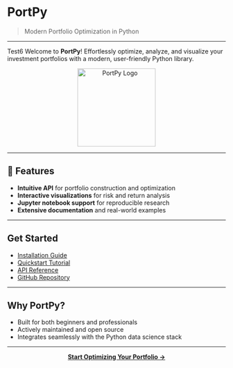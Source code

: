 # PortPy

> Modern Portfolio Optimization in Python

---
Test6
Welcome to **PortPy**! Effortlessly optimize, analyze, and visualize your investment portfolios with a modern, user-friendly Python library.

<div align="center">
  <img src="https://raw.githubusercontent.com/your-org/portpy/main/assets/logo.png" alt="PortPy Logo" width="180"/>
</div>

---

## 🚀 Features

- **Intuitive API** for portfolio construction and optimization
- **Interactive visualizations** for risk and return analysis
- **Jupyter notebook support** for reproducible research
- **Extensive documentation** and real-world examples

---

## Get Started

- [Installation Guide](installation.md)
- [Quickstart Tutorial](quickstart.md)
- [API Reference](reference/)
- [GitHub Repository](https://github.com/your-org/portpy)

---

## Why PortPy?

- Built for both beginners and professionals
- Actively maintained and open source
- Integrates seamlessly with the Python data science stack

---

<div align="center">
  <a href="quickstart.md"><b>Start Optimizing Your Portfolio →</b></a>
</div>

